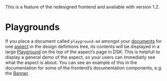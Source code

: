 <Banner title="Version Feature">
  This is a feature of the redesigned frontend and available with version 1.2.
</Banner>

# Playgrounds

If you place a document called `playground.md` amongst your [documents](/The-Design-Definitions-Tree/Documents) for one [aspect](/The-Design-Definitions-Tree/Aspects) in the design defintions tree, its contents will be displayed in a large [Playground](The-Design-Definitions-Tree/Documents/Components/Playground) on the top of the aspect’s page in DSK. This is helpfull to display a general demo of the aspect, so your users can immediatly see what the aspect is about. You can see an example of this in the documentation for some of the frontend’s documentation components, e.g. the [Banner](The-Design-Definitions-Tree/Documents/Components/Banner).
